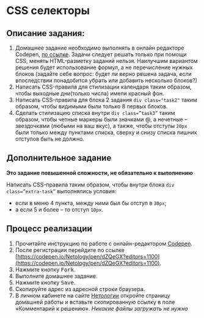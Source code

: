 CSS селекторы
===

## Описание задания:

1. Домашнее задание необходимо выполнять в онлайн редакторе Codepen, [по ссылке](https://codepen.io/Netology/pen/dZQeGX?editors=1100).
Задачи следует решать только при помощи CSS, менять HTML-разметку заданий нельзя. Наилучшим вариантом решения будет использование формул, а не перечисление нужных блоков (задайте себе вопрос: будет ли верно решена задача, если впоследствии понадобится убрать или добавить несколько блоков?)
2. Написать CSS-правила для стилизации календаря таким образом, чтобы выходные дни(только числа) имели красный фон.
3. Написать CSS-правила для блока 2 задания `div class="task2"` таким образом, чтобы видимыми были только 8 первых блоков.
4. Cделать стилизацию списка внутри `div class=”task3”` таким образом, чтобы четные маркеры были значками @, а нечетные – звездочками (любыми на ваш вкус), а также, чтобы отступы `20px` были только между пунктами списка, сверху и снизу списка лишних отступов быть не должно.

## Дополнительное задание

**Это задание повышенной сложности, не обязательно к выполнению**

Написать CSS-правила таким образом, чтобы внутри блока `div class=”extra-task”` выполнялись условия:

* если в меню 4 пункта, между ними был бы отступ в `30px`;
* а если 5 и более – то отступ `10px`.

## Процесс реализации

1. Прочитайте инструкцию по работе с онлайн-редактором [Codepen](https://netology-university.bitbucket.io/guides/wm/codepen-guide/).
2. После регистрации перейдите по ссылке [https://codepen.io/Netology/pen/dZQeGX?editors=1100](https://codepen.io/Netology/pen/dZQeGX?editors=1100).
3. Нажмите кнопку <kbd>Fork</kbd>.
4. Выполните домашнее задание.
5. Нажмите кнопку <kbd>Save</kbd>.
6. Скопируйте адрес из адресной строки браузера.
7. В личном кабинете на сайте [Нетологии](https://netology.ru/) откройте страницу домашней работы и вставьте скопированную ссылку в поле «Комментарий к решению».
*Никакие файлы загружать не нужно*
